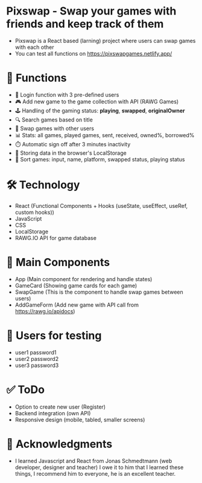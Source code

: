 # Pixswap - Swap your games with friends and keep track of them

- Pixswap is a React based (larning) project where users can swap games with each other
- You can test all functions on https://pixswapgames.netlify.app/

# 🚀 Functions

- 👤 Login function with 3 pre-defined users
- 🎮 Add new game to the game collection with API (RAWG Games)
- 🕹️ Handling of the gaming status: **playing**, **swapped**, **originalOwner**
- 🔍 Search games based on title
- 🔄 Swap games with other users
- 📊 Stats: all games, played games, sent, received, owned%, borrowed%
- ⏱️ Automatic sign off after 3 minutes inactivity
- 📁 Storing data in the browser's LocalStorage
- 🔽 Sort games: input, name, platform, swapped status, playing status

# 🛠️ Technology

- React (Functional Components + Hooks (useState, useEffect, useRef, custom hooks))
- JavaScript
- CSS
- LocalStorage
- RAWG.IO API for game database

# 🧩 Main Components

- App (Main component for rendering and handle states)
- GameCard (Showing game cards for each game)
- SwapGame (This is the component to handle swap games between users)
- AddGameForm (Add new game with API call from https://rawg.io/apidocs)

# 👥 Users for testing

- user1 password1
- user2 password2
- user3 password3

# ✅ ToDo

- Option to create new user (Register)
- Backend integration (own API)
- Responsive design (mobile, tabled, smaller screens)

# 🙌 Acknowledgments

- I learned Javascript and React from Jonas Schmedtmann (web developer, designer and teacher) I owe it to him that I learned these things, I recommend him to everyone, he is an excellent teacher.
